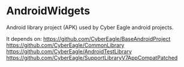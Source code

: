 AndroidWidgets
==============

Android library project (APK) used by Cyber Eagle android projects.

It depends on:
https://github.com/CyberEagle/BaseAndroidProject
https://github.com/CyberEagle/CommonLibrary
https://github.com/CyberEagle/AndroidTestLibrary
https://github.com/CyberEagle/SupportLibraryV7AppCompatPatched
